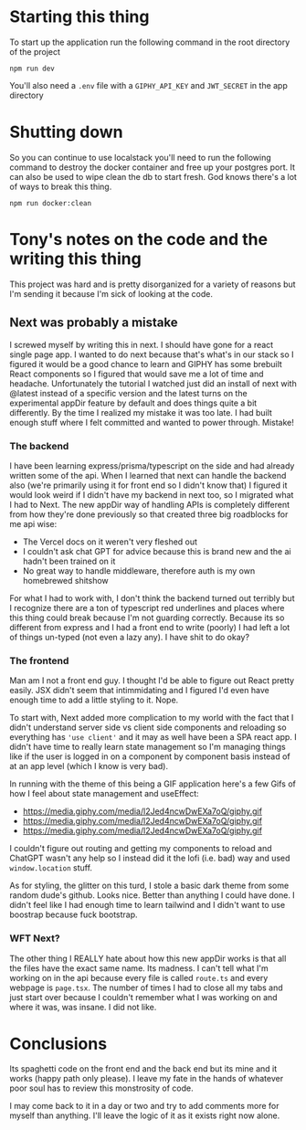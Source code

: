 # Starting this thing

To start up the application run the following command in the root directory of the project

`npm run dev`

You'll also need a `.env` file with a `GIPHY_API_KEY` and `JWT_SECRET` in the app directory

# Shutting down

So you can continue to use localstack you'll need to run the following command to destroy the docker container and free up your postgres port. It can also be used to wipe clean the db to start fresh. God knows there's a lot of ways to break this thing.

`npm run docker:clean`

# Tony's notes on the code and the writing this thing

This project was hard and is pretty disorganized for a variety of reasons but I'm sending it because I'm sick of looking at the code.

## Next was probably a mistake

I screwed myself by writing this in next. I should have gone for a react single page app. I wanted to do next because that's what's in our stack so I figured it would be a good chance to learn and GIPHY has some brebuilt React components so I figured that would save me a lot of time and headache. Unfortunately the tutorial I watched just did an install of next with @latest instead of a specific version and the latest turns on the experimental appDir feature by default and does things quite a bit differently. By the time I realized my mistake it was too late. I had built enough stuff where I felt committed and wanted to power through. Mistake!

### The backend

I have been learning express/prisma/typescript on the side and had already written some of the api. When I learned that next can handle the backend also (we're primarily using it for front end so I didn't know that) I figured it would look weird if I didn't have my backend in next too, so I migrated what I had to Next. The new appDir way of handling APIs is completely different from how they're done previously so that created three big roadblocks for me api wise:

- The Vercel docs on it weren't very fleshed out
- I couldn't ask chat GPT for advice because this is brand new and the ai hadn't been trained on it
- No great way to handle middleware, therefore auth is my own homebrewed shitshow

For what I had to work with, I don't think the backend turned out terribly but I recognize there are a ton of typescript red underlines and places where this thing could break because I'm not guarding correctly. Because its so different from express and I had a front end to write (poorly) I had left a lot of things un-typed (not even a lazy any). I have shit to do okay?

### The frontend

Man am I not a front end guy. I thought I'd be able to figure out React pretty easily. JSX didn't seem that intimmidating and I figured I'd even have enough time to add a little styling to it. Nope.

To start with, Next added more complication to my world with the fact that I didn't understand server side vs client side components and reloading so everything has `'use client'` and it may as well have been a SPA react app. I didn't have time to really learn state management so I'm managing things like if the user is logged in on a component by component basis instead of at an app level (which I know is very bad).

In running with the theme of this being a GIF application here's a few Gifs of how I feel about state management and useEffect:

- https://media.giphy.com/media/l2Jed4ncwDwEXa7oQ/giphy.gif
- https://media.giphy.com/media/l2Jed4ncwDwEXa7oQ/giphy.gif
- https://media.giphy.com/media/l2Jed4ncwDwEXa7oQ/giphy.gif

I couldn't figure out routing and getting my components to reload and ChatGPT wasn't any help so I instead did it the lofi (i.e. bad) way and used `window.location` stuff.

As for styling, the glitter on this turd, I stole a basic dark theme from some random dude's github. Looks nice. Better than anything I could have done. I didn't feel like I had enough time to learn tailwind and I didn't want to use boostrap because fuck bootstrap.

### WFT Next?

The other thing I REALLY hate about how this new appDir works is that all the files have the exact same name. Its madness. I can't tell what I'm working on in the api because every file is called `route.ts` and every webpage is `page.tsx`. The number of times I had to close all my tabs and just start over because I couldn't remember what I was working on and where it was, was insane. I did not like.

# Conclusions

Its spaghetti code on the front end and the back end but its mine and it works (happy path only please). I leave my fate in the hands of whatever poor soul has to review this monstrosity of code.

I may come back to it in a day or two and try to add comments more for myself than anything. I'll leave the logic of it as it exists right now alone.

